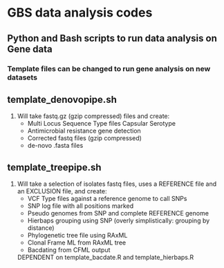# GBS data analysis codes
## Python and Bash scripts to run data analysis on Gene data

### Template files can be changed to run gene analysis on new datasets

## template_denovopipe.sh
<ol>
  <li>Will take fastq.gz (gzip compressed) files and create:<ul>
      <li>Multi Locus Sequence Type files Capsular Serotype</li>
      <li>Antimicrobial resistance gene detection</li>
      <li>Corrected fastq files (gzip compressed)</li>
      <li>de-novo .fasta files</li>
    </ul></li>
</ol>

## template_treepipe.sh
<ol>
  <li>Will take a selection of isolates fastq files, uses a REFERENCE file and an EXCLUSION file, and create: <ul>
      <li>VCF Type files against a reference genome to call SNPs</li>
      <li>SNP log file with all positions marked</li>
      <li>Pseudo genomes from SNP and complete REFERENCE genome</li>
      <li>Hierbaps grouping using SNP (overly simplistically: grouping by distance)</li>
      <li>Phylogenetic tree file using RAxML</li>
      <li>Clonal Frame ML from RAxML tree</li>
      <li>Bacdating from CFML output</li>
    </ul>DEPENDENT on template_bacdate.R and template_hierbaps.R</li>
</ol>
